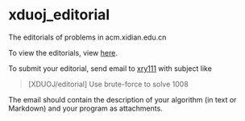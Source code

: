 # xduoj_editorial
The editorials of problems in acm.xidian.edu.cn

To view the editorials, view [here](https://github.com/xry111/xduoj_editorial).

To submit your editorial, send email to [xry111](mailto:xry111@outlook.com) with subject like
>[XDUOJ/editorial] Use brute-force to solve 1008

The email should contain the description of your algorithm (in text or Markdown)
	and your program as attachments.
